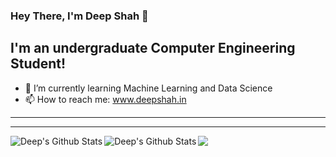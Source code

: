 ### Hey There, I'm Deep Shah 👋

## I'm an undergraduate Computer Engineering Student!
- 🌱 I’m currently learning Machine Learning and Data Science
- 📫 How to reach me: www.deepshah.in
---
---

![](https://komarev.com/ghpvc/?username=deep-3110&color=blue)
<img align="left" alt="Deep's Github Stats" src="https://github-readme-stats.vercel.app/api?username=deep-3110&show_icons=true&hide_border=true&theme=dark" />
<img align="left" alt="Deep's Github Stats" src="https://github-readme-stats.vercel.app/api/top-langs?username=deep-3110&show_icons=true&hide_border=true&theme=dark" />

